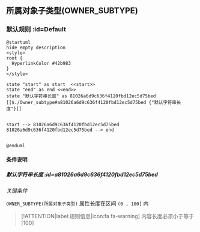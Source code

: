 ## 所属对象子类型(OWNER_SUBTYPE) <!-- {docsify-ignore-all} -->

   

### 默认规则 :id=Default

```plantuml
@startuml
hide empty description
<style>
root {
  HyperlinkColor #42b983
}
</style>

state "start" as start  <<start>>
state "end" as end <<end>>
state "默认字符串长度" as 81026a6d9c636f4120fbd12ec5d75bed [[$./Owner_subtype#a81026a6d9c636f4120fbd12ec5d75bed {"默认字符串长度"}]]


start --> 81026a6d9c636f4120fbd12ec5d75bed 
81026a6d9c636f4120fbd12ec5d75bed --> end 


@enduml
```

#### 条件说明

##### 默认字符串长度 :id=a81026a6d9c636f4120fbd12ec5d75bed


*关键条件*


`OWNER_SUBTYPE(所属对象子类型)` 属性长度在区间 `(0 , 100]` 内

> [!ATTENTION|label:规则信息|icon:fa fa-warning]
> 内容长度必须小于等于[100]







